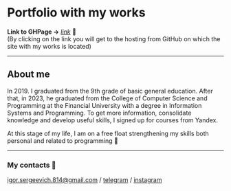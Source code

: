 # Portfolio with my works
__Link to GHPage →__ _[link](https://mea6ea6.github.io/my-foobar/)_ 🚀  
(By clicking on the link you will get to the hosting from GitHub on which the site with my works is located)

------  

## About me

In 2019. I graduated from the 9th grade of basic general education. After that, in 2023, he graduated from the College of Computer Science and Programming at the Financial University with a degree in Information Systems and Programming. To get more information, consolidate knowledge and develop useful skills, I signed up for courses from Yandex. 

At this stage of my life, I am on a free float strengthening my skills both personal and related to programming 🧙

------

### My contacts 🔗

[igor.sergeevich.814@gmail.com](#) / [telegram](#) / [instagram](#)
